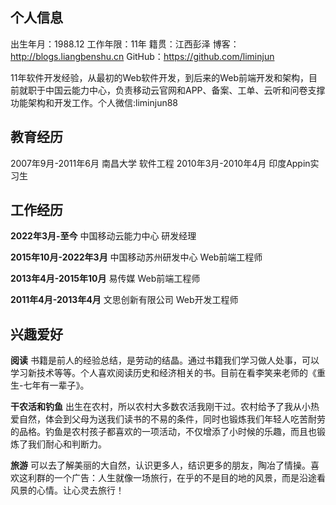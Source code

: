 ## 个人信息
出生年月：1988.12   工作年限：11年  籍贯：江西彭泽
博客：http://blogs.liangbenshu.cn GitHub：https://github.com/liminjun

11年软件开发经验，从最初的Web软件开发，到后来的Web前端开发和架构，目前就职于中国云能力中心，负责移动云官网和APP、备案、工单、云听和问卷支撑功能架构和开发工作。个人微信:liminjun88
## 教育经历
2007年9月-2011年6月 南昌大学 软件工程
2010年3月-2010年4月 印度Appin实习生

## 工作经历
**2022年3月-至今**
中国移动云能力中心 研发经理

**2015年10月-2022年3月**
中国移动苏州研发中心 Web前端工程师

**2013年4月-2015年10月**
易传媒 Web前端工程师

**2011年4月-2013年4月**
文思创新有限公司 Web开发工程师

## 兴趣爱好
**阅读**
书籍是前人的经验总结，是劳动的结晶。通过书籍我们学习做人处事，可以学习新技术等等。个人喜欢阅读历史和经济相关的书。目前在看李笑来老师的《重生-七年有一辈子》。

**干农活和钓鱼**
出生在农村，所以农村大多数农活我刚干过。农村给予了我从小热爱自然，体会到父母为送我们读书的不易的条件，同时也锻炼我们年轻人吃苦耐劳的品格。钓鱼是农村孩子都喜欢的一项活动，不仅增添了小时候的乐趣，而且也锻炼了我们耐心和判断力。

**旅游**
可以去了解美丽的大自然，认识更多人，结识更多的朋友，陶冶了情操。喜欢这利群的一个广告：人生就像一场旅行，在乎的不是目的地的风景，而是沿途看风景的心情。让心灵去旅行！
